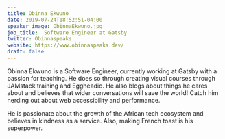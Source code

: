 ```yaml
---
title: Obinna Ekwuno
date: 2019-07-24T18:52:51-04:00
speaker_image: ObinnaEkwuno.jpg
job_title:  Software Engineer at Gatsby
twitter: Obinnaspeaks
website: https://www.obinnaspeaks.dev/
draft: false
---
```


Obinna Ekwuno is a Software Engineer, currently working at Gatsby with a passion for teaching. He does so through creating visual courses through JAMstack training and Eggheadio. He also blogs about things he cares about and believes that wider conversations will save the world! Catch him nerding out about web accessibility and performance.

He is passionate about the growth of the African tech ecosystem and believes in kindness as a service. Also, making French toast is his superpower.
